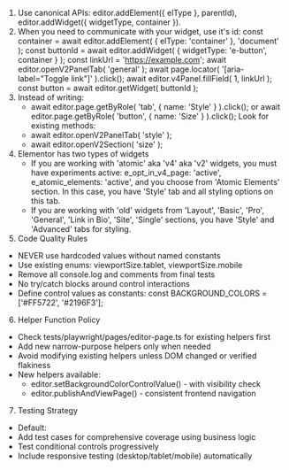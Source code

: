 1. Use canonical APIs: editor.addElement({ elType }, parentId), editor.addWidget({ widgetType, container }).
2. When you need to communicate with your widget, use it's id:
   const container = await editor.addElement( { elType: 'container' }, 'document' );
   const buttonId = await editor.addWidget( { widgetType: 'e-button', container } );
   const linkUrl = 'https://example.com';
   await editor.openV2PanelTab( 'general' );
   await page.locator( '[aria-label="Toggle link"]' ).click();
   await editor.v4Panel.fillField( 1, linkUrl );
   const button = await editor.getWidget( buttonId );
3. Instead of writing:
    - await editor.page.getByRole( 'tab', { name: 'Style' } ).click(); or await editor.page.getByRole( 'button', { name: 'Size' } ).click();
      Look for existing methods:
    - await editor.openV2PanelTab( 'style' );
    - await editor.openV2Section( 'size' );
4. Elementor has two types of widgets
    - If you are working with 'atomic' aka 'v4' aka 'v2' widgets, you must have experiments active: e_opt_in_v4_page: 'active', e_atomic_elements: 'active', and you choose from 'Atomic Elements' section. In this case, you have 'Style' tab and all styling options on this tab.
    - If you are working with 'old' widgets from 'Layout', 'Basic', 'Pro', 'General', 'Link in Bio', 'Site', 'Single' sections, you have 'Style' and 'Advanced' tabs for styling.
5. Code Quality Rules
- NEVER use hardcoded values without named constants
- Use existing enums: viewportSize.tablet, viewportSize.mobile
- Remove all console.log and comments from final tests
- No try/catch blocks around control interactions
- Define control values as constants: const BACKGROUND_COLORS = ['#FF5722', '#2196F3'];
6. Helper Function Policy
- Check tests/playwright/pages/editor-page.ts for existing helpers first
- Add new narrow-purpose helpers only when needed
- Avoid modifying existing helpers unless DOM changed or verified flakiness
- New helpers available:
    - editor.setBackgroundColorControlValue() - with visibility check
    - editor.publishAndViewPage() - consistent frontend navigation
7. Testing Strategy
- Default:
- Add  test cases for comprehensive coverage using business logic
- Test conditional controls progressively
- Include responsive testing (desktop/tablet/mobile) automatically 
